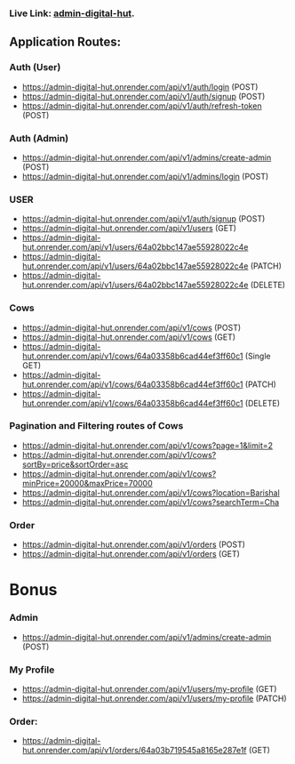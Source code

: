 ### Live Link: [admin-digital-hut](https://admin-digital-hut.onrender.com).

## Application Routes:

### Auth (User)

- https://admin-digital-hut.onrender.com/api/v1/auth/login (POST)
- https://admin-digital-hut.onrender.com/api/v1/auth/signup (POST)
- https://admin-digital-hut.onrender.com/api/v1/auth/refresh-token (POST)

### Auth (Admin)

- https://admin-digital-hut.onrender.com/api/v1/admins/create-admin (POST)
- https://admin-digital-hut.onrender.com/api/v1/admins/login (POST)

### USER

- https://admin-digital-hut.onrender.com/api/v1/auth/signup (POST)
- https://admin-digital-hut.onrender.com/api/v1/users (GET)
- https://admin-digital-hut.onrender.com/api/v1/users/64a02bbc147ae55928022c4e
- https://admin-digital-hut.onrender.com/api/v1/users/64a02bbc147ae55928022c4e (PATCH)
- https://admin-digital-hut.onrender.com/api/v1/users/64a02bbc147ae55928022c4e (DELETE)

### Cows

- https://admin-digital-hut.onrender.com/api/v1/cows (POST)
- https://admin-digital-hut.onrender.com/api/v1/cows (GET)
- https://admin-digital-hut.onrender.com/api/v1/cows/64a03358b6cad44ef3ff60c1 (Single GET)
- https://admin-digital-hut.onrender.com/api/v1/cows/64a03358b6cad44ef3ff60c1 (PATCH)
- https://admin-digital-hut.onrender.com/api/v1/cows/64a03358b6cad44ef3ff60c1 (DELETE)

### Pagination and Filtering routes of Cows

- https://admin-digital-hut.onrender.com/api/v1/cows?page=1&limit=2
- https://admin-digital-hut.onrender.com/api/v1/cows?sortBy=price&sortOrder=asc
- https://admin-digital-hut.onrender.com/api/v1/cows?minPrice=20000&maxPrice=70000
- https://admin-digital-hut.onrender.com/api/v1/cows?location=Barishal
- https://admin-digital-hut.onrender.com/api/v1/cows?searchTerm=Cha

### Order

- https://admin-digital-hut.onrender.com/api/v1/orders (POST)
- https://admin-digital-hut.onrender.com/api/v1/orders (GET)

# Bonus

### Admin

- https://admin-digital-hut.onrender.com/api/v1/admins/create-admin (POST)

### My Profile

- https://admin-digital-hut.onrender.com/api/v1/users/my-profile (GET)
- https://admin-digital-hut.onrender.com/api/v1/users/my-profile (PATCH)

### Order:

- https://admin-digital-hut.onrender.com/api/v1/orders/64a03b719545a8165e287e1f (GET)
